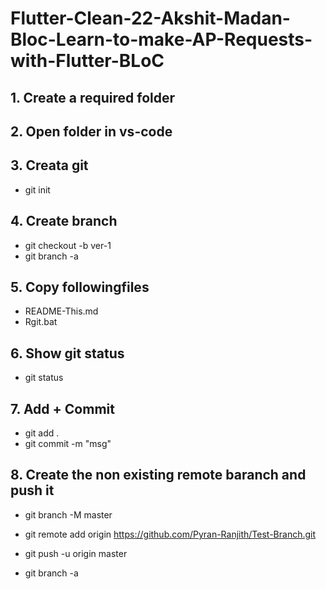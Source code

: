 # Flutter-Clean-22-Akshit-Madan-Bloc-Learn-to-make-AP-Requests-with-Flutter-BLoC

## 1. Create a required folder
## 2. Open folder in vs-code
## 3. Creata git
- git init
## 4. Create branch
- git checkout -b ver-1
- git branch -a
## 5. Copy followingfiles
- README-This.md
- Rgit.bat
## 6. Show git status
- git status
## 7. Add + Commit
- git add .
- git commit -m "msg"
## 8. Create the non existing remote baranch and push it
- git branch -M master
- git remote add origin https://github.com/Pyran-Ranjith/Test-Branch.git
- git push -u origin master

- git branch -a


